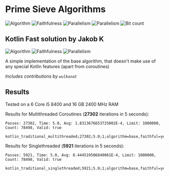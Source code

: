 # Prime Sieve Algorithms
![Algorithm](https://img.shields.io/badge/Algorithm-base-green)
![Faithfulness](https://img.shields.io/badge/Faithful-yes-green)
![Parallelism](https://img.shields.io/badge/Parallel-yes-green)
![Parallelism](https://img.shields.io/badge/Parallel-no-green)
![Bit count](https://img.shields.io/badge/Bits-unknown-yellowgreen)

## Kotlin Fast solution by Jakob K
![Algorithm](https://img.shields.io/badge/Algorithm-base-green)
![Faithfulness](https://img.shields.io/badge/Faithful-yes-green)
![Parallelism](https://img.shields.io/badge/Parallel-yes-green)

A simple implementation of the base algorithm, that doesn't make use
of any special Kotlin features (apart from coroutines)

*Includes contributions by `wulkanat`*

## Results

Tested on a 6 Core i5 8400 and 16 GB 2400 MHz RAM

Results for Multithreaded Coroutines (**27302** iterations in 5 seconds):
```
Passes: 27302, Time: 5.0, Avg: 1.8313676653725002E-4, Limit: 1000000, Count: 78498, Valid: true

kotlin_traditional_multithreaded;27302;5.0;1;algorithm=base,faithful=yes
```

Results for Singlethreaded (**5921** iterations in 5 seconds):
```
Passes: 5921, Time: 5.0, Avg: 8.444519506840061E-4, Limit: 1000000, Count: 78498, Valid: true

kotlin_traditional_singlethreaded;5921;5.0;1;algorithm=base,faithful=yes
```